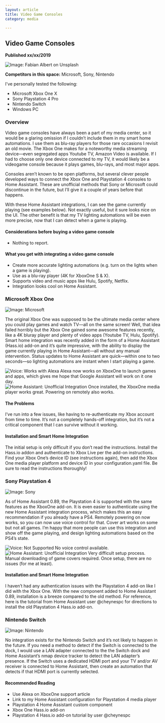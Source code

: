 ```yaml
---
layout: article
title: Video Game Consoles
category: media

---
```

## Video Game Consoles

**Published xx/xx/2019**

![Image: Fabian Albert on Unsplash](https://d2mxuefqeaa7sj.cloudfront.net/s_6F2D06D13ED5B646A7B3ABF92554F4B018DC3C58310A9D7A5EC1772E423FF837_1551412484922_videogame-front_page.jpg)


**Competitors in this space:** Microsoft, Sony, Nintendo

I've personally tested the following:

- Microsoft Xbox One X
- Sony Playstation 4 Pro
- Nintendo Switch
- Windows PC

### Overview
Video game consoles have always been a part of my media center, so it would be a glaring omission if I couldn’t include them in my smart home automations. I use them as blu-ray players for those rare occasions I revisit an old movie. The Xbox One makes for a noteworthy media streaming device—even segregated apps Youtube TV, Amazon Video is available. If I had to choose only one device connected to my TV, it would likely be a videogame console because it plays games, blu-rays, and most major apps.

Consoles aren’t known to be open platforms, but several clever people developed ways to connect the Xbox One and Playstation 4 consoles to Home Assistant. These are unofficial methods that Sony or Microsoft could discontinue in the future, but I’ll give it a couple of years before that happens.

With these Home Assistant integrations, I can see the game currently playing (see examples below). Not exactly useful, but it sure looks nice on the UI. The other benefit is that my TV lighting automations will be even more precise, now that I can detect when a game is playing.


#### Considerations before buying a video game console

- Nothing to report.

#### What you get with integrating a video game console

- Create more accurate lighting automations (e.g. turn on the lights when a game is playing).
- Use as a blu-ray player (4K for XboxOne S & X).
- Supports video and music apps like Hulu, Spotify, Netflix.
- Integration looks cool on Home Assistant.

### Microsoft Xbox One

![Image: Microsoft](https://d2mxuefqeaa7sj.cloudfront.net/s_6F2D06D13ED5B646A7B3ABF92554F4B018DC3C58310A9D7A5EC1772E423FF837_1546884407984_videogame-xboxone-logo.png)


The original Xbox One was supposed to be the ultimate media center where you could play games and watch TV—all on the same screen! Well, that idea failed horribly but the Xbox One gained some awesome features recently, like a 4K bluray player and plenty of video apps (Youtube TV, Hulu, Spotify). Smart home integration was recently added in the form of a Home Assistant (Hass.io) add-on and it’s quite impressive, with the ability to display the game currently playing in Home Assistant—all without any manual intervention. Status updates to Home Assistant are quick—within one to two seconds—so lighting automations are instant when I start playing a game.


![Voice: Works with Alexa Alexa now works on XboxOne to launch games and apps, which gives me hope that Google Assistant will work on it one day.](https://d2mxuefqeaa7sj.cloudfront.net/s_6F2D06D13ED5B646A7B3ABF92554F4B018DC3C58310A9D7A5EC1772E423FF837_1550033393033_voice_assistant-amazon_echo-product.jpg)
![Home Assistant: Unofficial Integration Once installed, the XboxOne media player works great. Powering on remotely also works.](https://d2mxuefqeaa7sj.cloudfront.net/s_6F2D06D13ED5B646A7B3ABF92554F4B018DC3C58310A9D7A5EC1772E423FF837_1546902071999_videogame-xboxone-ha-enc2.gif)


#### The Problems
I’ve run into a few issues, like having to re-authenticate my Xbox account from time to time. It’s not a completely hands-off integration, but it’s not a critical component that I can survive without it working. 

#### Installation and Smart Home Integration
The initial setup is only difficult if you don’t read the instructions.  Install the Hass.io addon and authenticate to Xbox Live per the add-on instructions. Find your Xbox One’s device ID (see instructions again), then add the Xbox One media player platform and device ID in your configuration.yaml file. Be sure to read the instructions thoroughly!


### Sony Playstation 4
![Image: Sony](https://d2mxuefqeaa7sj.cloudfront.net/s_6F2D06D13ED5B646A7B3ABF92554F4B018DC3C58310A9D7A5EC1772E423FF837_1546884506627_videogame-ps4-logo.png)

As of Home Assistant 0.89, the Playstation 4 is supported with the same features as the XboxOne add-on. It is even easier to authenticate using the new Home Assistant integration process, which makes this an easy recommendation if you already have a PS4. Remotely powering on now works, so you can now use voice control for that. Cover art works on some but not all games.  I’m happy that more people can use this integration and show off the game playing, and design lighting automations based on the PS4’s state.


![Voice: Not Supported No voice control available.](https://d2mxuefqeaa7sj.cloudfront.net/s_6F2D06D13ED5B646A7B3ABF92554F4B018DC3C58310A9D7A5EC1772E423FF837_1550074899637_not_available.png)
![Home Assistant: Unofficial Integration Very difficult setup process. Manual downloading of game covers required. Once setup, there are no issues (for me at least).](https://d2mxuefqeaa7sj.cloudfront.net/s_6F2D06D13ED5B646A7B3ABF92554F4B018DC3C58310A9D7A5EC1772E423FF837_1546905064973_videogame-ps4-ha.gif)


#### Installation and Smart Home Integration
I haven’t had any authentication issues with the Playstation 4 add-on like I did with the Xbox One. With the new component added to Home Assistant 0.89, installation is a breeze compared to the old method. For reference, here is the tutorial from Home Assistant user @cheynespc for directions to install the old Playstation 4 Hass.io add-on.



### Nintendo Switch

![Image: Nintendo](https://d2mxuefqeaa7sj.cloudfront.net/s_6F2D06D13ED5B646A7B3ABF92554F4B018DC3C58310A9D7A5EC1772E423FF837_1551422774263_videogame-nintendo-logo.png)


No integration exists for the Nintendo Switch and it’s not likely to happen in the future. If you need a method to detect if the Switch is connected to the dock, I would use a LAN adapter connected to the the Switch dock and Home Assistant’s nmap device tracker to detect the LAN adapter’s presence. If the Switch uses a dedicated HDMI port and your TV and/or AV receiver is connected to Home Assistant, then create an automation that detects if that HDMI port is currently selected.

#### Recommended Reading

- Use Alexa on XboxOne support article
- Link to my Home Assistant configuration for Playstation 4 media player
- Playstation 4 Home Assistant custom component
- Xbox One Hass.io add-on
- Playstation 4 Hass.io add-on tutorial by user @cheynespc